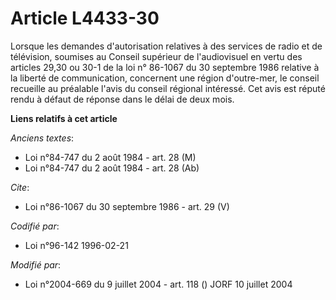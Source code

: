 # Article L4433-30

Lorsque les demandes d'autorisation relatives à des services de radio et de télévision, soumises au Conseil supérieur de
l'audiovisuel en vertu des articles 29,30 ou 30-1 de la loi n° 86-1067 du 30 septembre 1986 relative à la liberté de
communication, concernent une région d'outre-mer, le conseil recueille au préalable l'avis du conseil régional intéressé. Cet
avis est réputé rendu à défaut de réponse dans le délai de deux mois.

**Liens relatifs à cet article**

_Anciens textes_:

  - Loi n°84-747 du 2 août 1984 - art. 28 (M)
  - Loi n°84-747 du 2 août 1984 - art. 28 (Ab)

_Cite_:

  - Loi n°86-1067 du 30 septembre 1986 - art. 29 (V)

_Codifié par_:

  - Loi n°96-142 1996-02-21

_Modifié par_:

  - Loi n°2004-669 du 9 juillet 2004 - art. 118 () JORF 10 juillet 2004
